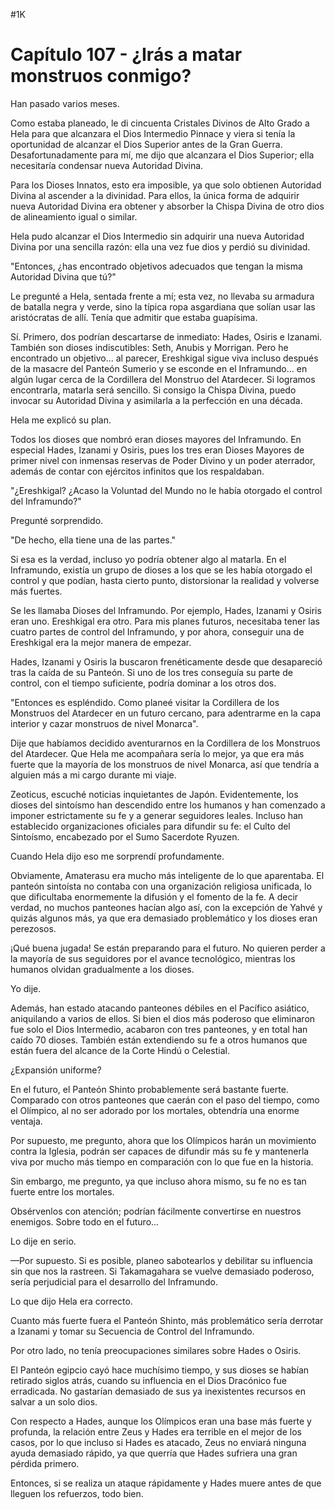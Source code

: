 
#1K 

# Capítulo 107 - ¿Irás a matar monstruos conmigo?


Han pasado varios meses.

Como estaba planeado, le di cincuenta Cristales Divinos de Alto Grado a Hela para que alcanzara el Dios Intermedio Pinnace y viera si tenía la oportunidad de alcanzar el Dios Superior antes de la Gran Guerra. Desafortunadamente para mí, me dijo que alcanzara el Dios Superior; ella necesitaría condensar nueva Autoridad Divina.

Para los Dioses Innatos, esto era imposible, ya que solo obtienen Autoridad Divina al ascender a la divinidad. Para ellos, la única forma de adquirir nueva Autoridad Divina era obtener y absorber la Chispa Divina de otro dios de alineamiento igual o similar.

Hela pudo alcanzar el Dios Intermedio sin adquirir una nueva Autoridad Divina por una sencilla razón: ella una vez fue dios y perdió su divinidad.

"Entonces, ¿has encontrado objetivos adecuados que tengan la misma Autoridad Divina que tú?"

Le pregunté a Hela, sentada frente a mí; esta vez, no llevaba su armadura de batalla negra y verde, sino la típica ropa asgardiana que solían usar las aristócratas de allí. Tenía que admitir que estaba guapísima.

Sí. Primero, dos podrían descartarse de inmediato: Hades, Osiris e Izanami. También son dioses indiscutibles: Seth, Anubis y Morrigan. Pero he encontrado un objetivo... al parecer, Ereshkigal sigue viva incluso después de la masacre del Panteón Sumerio y se esconde en el Inframundo... en algún lugar cerca de la Cordillera del Monstruo del Atardecer. Si logramos encontrarla, matarla será sencillo. Si consigo la Chispa Divina, puedo invocar su Autoridad Divina y asimilarla a la perfección en una década.

Hela me explicó su plan.

Todos los dioses que nombró eran dioses mayores del Inframundo. En especial Hades, Izanami y Osiris, pues los tres eran Dioses Mayores de primer nivel con inmensas reservas de Poder Divino y un poder aterrador, además de contar con ejércitos infinitos que los respaldaban.

"¿Ereshkigal? ¿Acaso la Voluntad del Mundo no le había otorgado el control del Inframundo?"

Pregunté sorprendido.

"De hecho, ella tiene una de las partes."

Si esa es la verdad, incluso yo podría obtener algo al matarla. En el Inframundo, existía un grupo de dioses a los que se les había otorgado el control y que podían, hasta cierto punto, distorsionar la realidad y volverse más fuertes.

Se les llamaba Dioses del Inframundo. Por ejemplo, Hades, Izanami y Osiris eran uno. Ereshkigal era otro. Para mis planes futuros, necesitaba tener las cuatro partes de control del Inframundo, y por ahora, conseguir una de Ereshkigal era la mejor manera de empezar.

Hades, Izanami y Osiris la buscaron frenéticamente desde que desapareció tras la caída de su Panteón. Si uno de los tres conseguía su parte de control, con el tiempo suficiente, podría dominar a los otros dos.

"Entonces es espléndido. Como planeé visitar la Cordillera de los Monstruos del Atardecer en un futuro cercano, para adentrarme en la capa interior y cazar monstruos de nivel Monarca".

Dije que habíamos decidido aventurarnos en la Cordillera de los Monstruos del Atardecer. Que Hela me acompañara sería lo mejor, ya que era más fuerte que la mayoría de los monstruos de nivel Monarca, así que tendría a alguien más a mi cargo durante mi viaje.

Zeoticus, escuché noticias inquietantes de Japón. Evidentemente, los dioses del sintoísmo han descendido entre los humanos y han comenzado a imponer estrictamente su fe y a generar seguidores leales. Incluso han establecido organizaciones oficiales para difundir su fe: el Culto del Sintoísmo, encabezado por el Sumo Sacerdote Ryuzen.

Cuando Hela dijo eso me sorprendí profundamente.

Obviamente, Amaterasu era mucho más inteligente de lo que aparentaba. El panteón sintoísta no contaba con una organización religiosa unificada, lo que dificultaba enormemente la difusión y el fomento de la fe. A decir verdad, no muchos panteones hacían algo así, con la excepción de Yahvé y quizás algunos más, ya que era demasiado problemático y los dioses eran perezosos.

¡Qué buena jugada! Se están preparando para el futuro. No quieren perder a la mayoría de sus seguidores por el avance tecnológico, mientras los humanos olvidan gradualmente a los dioses.

Yo dije.

Además, han estado atacando panteones débiles en el Pacífico asiático, aniquilando a varios de ellos. Si bien el dios más poderoso que eliminaron fue solo el Dios Intermedio, acabaron con tres panteones, y en total han caído 70 dioses. También están extendiendo su fe a otros humanos que están fuera del alcance de la Corte Hindú o Celestial.

¿Expansión uniforme?

En el futuro, el Panteón Shinto probablemente será bastante fuerte. Comparado con otros panteones que caerán con el paso del tiempo, como el Olímpico, al no ser adorado por los mortales, obtendría una enorme ventaja.

Por supuesto, me pregunto, ahora que los Olímpicos harán un movimiento contra la Iglesia, podrán ser capaces de difundir más su fe y mantenerla viva por mucho más tiempo en comparación con lo que fue en la historia.

Sin embargo, me pregunto, ya que incluso ahora mismo, su fe no es tan fuerte entre los mortales.

Obsérvenlos con atención; podrían fácilmente convertirse en nuestros enemigos. Sobre todo en el futuro...

Lo dije en serio.

—Por supuesto. Si es posible, planeo sabotearlos y debilitar su influencia sin que nos la rastreen. Si Takamagahara se vuelve demasiado poderoso, sería perjudicial para el desarrollo del Inframundo.

Lo que dijo Hela era correcto.

Cuanto más fuerte fuera el Panteón Shinto, más problemático sería derrotar a Izanami y tomar su Secuencia de Control del Inframundo.

Por otro lado, no tenía preocupaciones similares sobre Hades o Osiris.

El Panteón egipcio cayó hace muchísimo tiempo, y sus dioses se habían retirado siglos atrás, cuando su influencia en el Dios Dracónico fue erradicada. No gastarían demasiado de sus ya inexistentes recursos en salvar a un solo dios.

Con respecto a Hades, aunque los Olímpicos eran una base más fuerte y profunda, la relación entre Zeus y Hades era terrible en el mejor de los casos, por lo que incluso si Hades es atacado, Zeus no enviará ninguna ayuda demasiado rápido, ya que querría que Hades sufriera una gran pérdida primero.

Entonces, si se realiza un ataque rápidamente y Hades muere antes de que lleguen los refuerzos, todo bien.